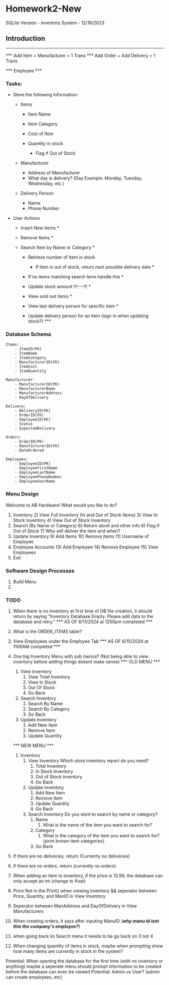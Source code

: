 # Homework2-New
SQLite Version - Inventory System - 12/18/2023

## Introduction

*** 
*** Add Item + Manufacturer = 1 Trans
*** Add Order + Add Delivery = 1 Trans

*** Employee ***

### Tasks: 

- Store the following information: 

    - Items
  
        - Item Name
        - Item Category
        - Cost of Item
        - Quantity in stock

            - Flag if Out of Stock
    
    - Manufacturer

        - Address of Manufacturer
        - What day is delivery? (Day Example: Monday, Tuesday, Wednesday,  etc.)

    - Delivery Person

        - Name
        - Phone Number

- User Actions

    - Insert New Items *
    - Remove Items *
    - Search Item by Name or Category *

        - Retrieve number of item in stock
  
            - If item is out of stock, return next possible delivery date *
      - If no items matching search term handle this *
      - Update stock amount !!!---!!! *
      - View sold out items *
      - View last delivery person for specific item *
      - Update delivery person for an item (sign in when updating stock?) ***

### Database Schema

    Items: 
        - ItemID(PK)
        - ItemName
        - ItemCategory
        - ManufacturerID(FK)
        - ItemCost
        - ItemQuantity
    
    Manufacturer: 
        - ManufacturerID(PK)
        - ManufacturerName
        - ManufacturerAddress
        - DayOfDelivery

    Delivery:
        - DeliveryID(PK)
        - OrderID(FK)
        - EmployeeID(FK)
        - Status
        - ExpectedDelivery

    Orders: 
        - OrderID(PK)
        - ManufacturerID(FK)
        - DateOrdered

    Employees: 
        - EmployeeID(PK)
        - EmployeeFirstName
        - EmployeeLastName
        - EmployeePhoneNumber
        - EmployeeUserName



### Menu Design 

Welcome to AB Hardware!
What would you like to do?

1) Inventory
   2) View Full Inventory (In and Out of Stock Items)
   3) View In Stock Inventory
   4) View Out of Stock Inventory
5) Search (By Name or Category)
   6) Return stock and other info
   6) Flag if Out of Stock
   7) Who will deliver the item and when? 
8) Update Inventory
   9) Add Items
   10) Remove items
   11) Username of Employee
12) Employee Accounts
    13) Add Employee
    14) Remove Employee
    15) View Employees
16) Exit 


### Software Design Processes

1) Build Menu
2) 


### TODO

1) When there is no inventory at first time of DB file creation, it should return by saying "Inventory Database Empty. Please add data to the database and retry." *** AS OF 6/11/2024 at 1250pm completed ***
2) What is the ORDER_ITEMS table?
3) View Employees under the Employee Tab *** AS OF 6/15/2024 at 1106AM completed ***
4) One big Inventory Menu with sub menus? (Not being able to view inventory before adding things doesnt make sense)
    *** OLD MENU ***
    1) View Inventory
        1) View Total Inventory 
        2) View In Stock
        3) Out Of Stock 
        4) Go Back
    2) Search Inventory
        1) Search By Name
        2) Search By Category
        3) Go Back
    3) Update Inventory
        1) Add New Item
        2) Remove Item
        3) Update Quantity

    *** NEW MENU *** 
    1) Inventory
        1) View Inventory
            Which store inventory report do you need?
            1) Total Inventory
            2) In Stock Inventory
            3) Out of Stock Inventory
            4) Go Back
        2) Update Inventory
            1) Add New Item
            2) Remove Item
            3) Update Quantity
            4) Go Back
        3) Search Inventory
            Do you want to search by name or category?
            1) Name
                1) What is the name of the item you want to search for?
            2) Category
                1) What is the category of the item you want to search for?
                {print known item categories}
            3) Go Back

5) If there are no deliveries, return (Currently no deliveries)
6) If there are no orders, return (currently no orders)
7) When adding an item to inventory, if the price is 13.99, the database can only accept an int (change to float)
8) Price Not in the Print() when viewing inventory && seperator between Price, Quantity, and ManID in View Inventory
9) Seperator between ManAddress and DayOfDelivery in View Manufacturers
10) When creating orders, it says after inputing ManuID (***why manu id isnt this the company's employee?***)
11) when going back iin Search menu it needs to be go back on 3 not 4
12) When changing quantity of items in stock, maybe when prompting show how many items are currently in stock in the system? 

Potential: When opening the database for the first time (with no inventory or anything) maybe a seperate menu should prompt information to be created before the database can even be viewed
Potential: Admin vs User? (admin can create employees, etc)
